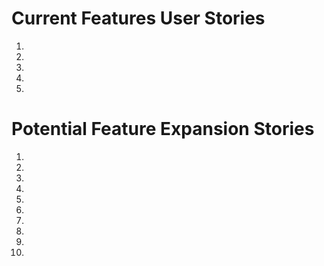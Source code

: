 # Current Features User Stories
1.
2.
3.
4.
5.

# Potential Feature Expansion Stories 
1.
2.
3.
4.
5.
6.
7.
8.
9.
10.
